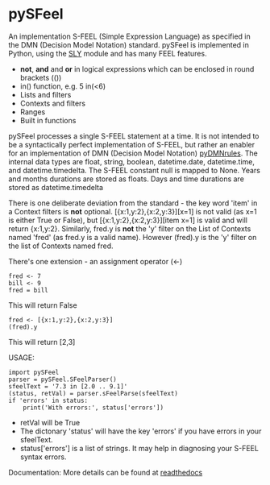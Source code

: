 # pySFeel
An implementation S-FEEL (Simple Expression Language) as specified in the DMN (Decision Model Notation) standard.
pySFeel is implemented in Python, using the [SLY](https://pypi.org/project/pyDMNrules/) module and has many FEEL features.
* **not**, **and** and **or** in logical expressions which can be enclosed in round brackets (())
* in() function, e.g. 5 in(<6)
* Lists and filters
* Contexts and filters
* Ranges
* Built in functions

pySFeel processes a single S-FEEL statement at a time.
It is not intended to be a syntactically perfect implementation of S-FEEL,
but rather an enabler for an implementation of DMN (Decision Model Notation) [pyDMNrules](https://pypi.org/project/pyDMNrules/).
The internal data types are float, string, boolean, datetime.date, datetime.time, and datetime.timedelta.
The S-FEEL constant null is mapped to None.
Years and months durations are stored as floats. Days and time durations are stored as datetime.timedelta

There is one deliberate deviation from the standard - the key word 'item' in a Context filters is **not** optional.
\[{x:1,y:2},{x:2,y:3}\]\[x=1\] is not valid (as x=1 is either True or False), but \[{x:1,y:2},{x:2,y:3}\]\[item x=1\] is valid and will return {x:1,y:2}.
Similarly, fred.y is **not** the 'y' filter on the List of Contexts named 'fred' (as fred.y is a valid name).
However (fred).y is the 'y' filter on the list of Contexts named fred.

There's one extension - an assignment operator (<-)

    fred <- 7
    bill <- 9
    fred = bill
This will return False

    fred <- [{x:1,y:2},{x:2,y:3}]
    (fred).y
This will return [2,3]

USAGE:

    import pySFeel
    parser = pySFeel.SFeelParser()
    sfeelText = '7.3 in [2.0 .. 9.1]'
    (status, retVal) = parser.sFeelParse(sfeelText)
    if 'errors' in status:
        print('With errors:', status['errors'])
- retVal will be True
- The dictonary 'status' will have the key 'errors' if you have errors in your sfeelText.
- status['errors'] is a list of strings. It may help in diagnosing your S-FEEL syntax errors.

Documentation:
More details can be found at [readthedocs](https://pysfeel.readthedocs.io/en/latest/)

